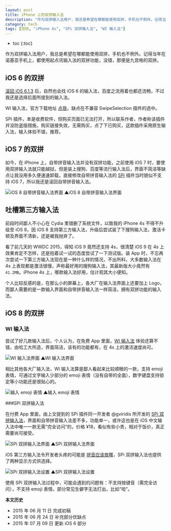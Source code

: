 ```yaml
---
layout: post
title: iPhone 上的双拼输入法
description: "作为双拼输入法用户，我总是希望在哪都能使用双拼，手机也不例外。记得当年在诺基亚手机上，都使用起点讯输入法的双拼功能，没错，那便是九宫格的双拼。"
category: tech
tags: [双拼, "iPhone 4s", "SPi 双拼输入法", "WI 输入法"]
---
```


* toc
{:toc}

作为双拼输入法用户，我总是希望在哪都能使用双拼，手机也不例外。记得当年在诺基亚手机上，都使用起点讯输入法的双拼功能，没错，那便是九宫格的双拼。

## iOS 6 的双拼

[滚回 iOS 6.1.3](/downgrade-iphone-4s-to-ios-613.html) 后，自然也会找 iOS 6 的输入法，百度之流用着也都还流畅，不过我还是选择后面所提到的输入法。

WI 输入法，官方下载地址 [点我](http://www.wicld.com/download.html)，缺点在不兼容 SwipeSelection 插件的选中。

SPi 插件，本是收费软件，但购买页面已无法打开，所以联系作者，作者称该插件并没防盗版措施，购买链接失效，无需购买，点了下已购买，这款插件采用原生输入法，输入体验不错，推荐。

## iOS 7 的双拼

如今，在 iPhone 上，自带拼音输入法并没有双拼功能，之前使用 iOS 7 时，要使用双拼输入法就只能越狱，但是装上搜狗、百度等流行输入法后，界面不简洁等缺点让我没用多久便速速卸载，直接修改自带拼音输入法的 [SPi](http://moreinfo.thebigboss.org/moreinfo/depiction.php?file=spiDp) 插件当时貌似不支持 iOS 7，所以我还是滚回自带拼音输入法。

![iOS 8 自带拼音输入法界面]({{site.IMG_PATH}}/shuangpin-for-iphone-01.png?imageView2/2/w/480)
▲iOS 8 自带拼音输入法界面

## 吐槽第三方输入法

前段时间鄙人不小心在 Cydia 里错删了系统文件，以致我的 iPhone 4s 不得不升级至 iOS 8，因 iOS 8 支持第三方输入法，升级后尝试装了下搜狗输入法，激活卡顿及界面不清新，还是被我抛弃了。

看了前几天的 WWDC 2015，得知 iOS 9 竟然还支持 4s，很清楚 iOS 9 在 4s 上效果肯定不怎样，还是抱着试一试的态度尝试了一下测试版。装 App 时，不忘再次尝试一下第三方输入法现在是一种什么样的情况，不出所料，大多数输入法在 4s 上表现都是激活很慢，声称最好用的搜狗输入法，其最新版大小竟然有 `41.2MB`。iPhone 4s 上，哪款输入法好用，估计观其大小便知。

个人比较反感的是，在那么小的屏幕上，各大厂在输入法界面上还要加上 Logo，而鄙人需要的是一款输入界面和自带拼音输入法一样简洁，拥有双拼功能的输入法。

## iOS 8 的双拼

### WI 输入法

尝试了好几款输入法后，个人认为，在免费 App 里面，[WI 输入法](http://www.wicld.com/) 体验还算不错，由哈工大所造，界面简洁，该有的功能都有，在 4s 上的激活速度尚可。

![WI 输入法界面]({{site.IMG_PATH}}/shuangpin-for-iphone-02.png?imageView2/2/w/480)
▲WI 输入法界面

相比其他各大厂输入法，WI 输入法算是鄙人看起来比较顺眼的一款，支持 emoji 表情，可通过文字输入少部分的 emoji 表情（没有自带的全面），数字键盘支持锁定等小功能还是很贴心的。

![输入 emoji 表情]({{site.IMG_PATH}}/shuangpin-for-iphone-03.png?imageView2/2/w/480)
▲输入 emoji 表情

###SPi 双拼输入法

在付费 App 里面，由上文提到的 SPi 插件同一开发者 @gviridis 所开发的 [SPi 双拼输入法](http://spiim.com/)，界面和自带拼音输入法差不多，功能单一，或许这也是在 iOS 中文输入法中唯一一款无需“完全访问”的，价格 ¥18，看似有些小贵，相对于饭价，真正需要尚可接受。

![SPi 双拼输入法界面]({{site.IMG_PATH}}/shuangpin-for-iphone-04.png?imageView2/2/w/480)
▲SPi 双拼输入法界面

iOS 第三方输入法令开发者头疼的可能是 [拼音应该放哪](http://weibo.com/5444469904/BEiJfFEse)，SPi 双拼输入法也提供了两种显示方式供选择。

![SPi 双拼输入法设置]({{site.IMG_PATH}}/shuangpin-for-iphone-05.png?imageView2/2/w/480)
▲SPi 双拼输入法设置

使用 SPi 双拼输入法过程中，可能会遇到的问题有：不支持按键音（需完全访问），不支持 emoji 表情，部分常见生僻字无法打出，比如“呾”。

**本文历史**

* 2015 年 06 月 11 日 完成初稿
* 2015 年 06 月 24 日 补充部分优缺点
* 2015 年 07 月 09 日 更新 iOS 6 部分
